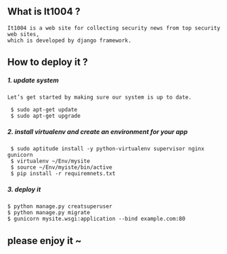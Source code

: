 ## What is It1004 ?
    It1004 is a web site for collecting security news from top security web sites,
    which is developed by django framework. 

##  How to deploy it ?
##### 1. update system
    
    Let’s get started by making sure our system is up to date.
    
     $ sudo apt-get update
     $ sudo apt-get upgrade
    

##### 2. install virtualenv and create an environment for your app
    
     $ sudo aptitude install -y python-virtualenv supervisor nginx gunicorn
     $ virtualenv ~/Env/mysite 
     $ source ~/Env/myiste/bin/active
     $ pip install -r requiremnets.txt

##### 3. deploy it

    $ python manage.py creatsuperuser
    $ python manage.py migrate
    $ gunicorn mysite.wsgi:application --bind example.com:80
 
## please enjoy it ~ 
    
    


